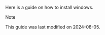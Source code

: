 Here is a guide on how to install windows.

> [!NOTE]  
> This guide was last modified on 2024-08-05.
